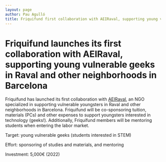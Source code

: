 ```yaml
---
layout: page
author: Pau Agulló
title: Friquifund first collaboration with AEIRaval, supporting young vulnerable geeks
---
```


# Friquifund launches its first collaboration with AEIRaval, supporting young vulnerable geeks in Raval and other neighborhoods in Barcelona

Friquifund has launched its first collaboration with <a href="https://www.aeiraval.org" target="_blank">AEIRaval</a>, an NGO specialized in supporting
vulnerable youngsters in Raval and other neighborhoods in Barcelona. Friquifund will be co-sponsoring
tuition, materials (PCs) and other expenses to support youngsters interested in technology (geeks!).
Additionally, Friquifund members will be mentoring students when entering the labor market.

Target: young vulnerable geeks (students interested in STEM)

Effort: sponsoring of studies and materials, and mentoring

Investment: 5,000€ (2022)
